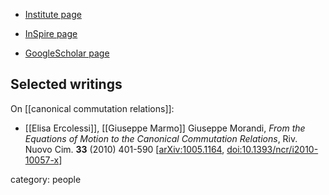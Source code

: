 
* [Institute page](https://www.unibo.it/sitoweb/elisa.ercolessi/en)

* [InSpire page](https://inspirehep.net/authors/1010673)

* [GoogleScholar page](https://scholar.google.com/citations?user=Vb16ZN4AAAAJ&hl=it)

## Selected writings

On [[canonical commutation relations]]:

* [[Elisa Ercolessi]], [[Giuseppe Marmo]] Giuseppe Morandi, *From the Equations of Motion to the Canonical Commutation Relations*, Riv. Nuovo Cim. **33** (2010) 401-590 &lbrack;[arXiv:1005.1164](https://arxiv.org/abs/1005.1164), [doi:10.1393/ncr/i2010-10057-x](https://doi.org/10.1393/ncr/i2010-10057-x)&rbrack;

category: people